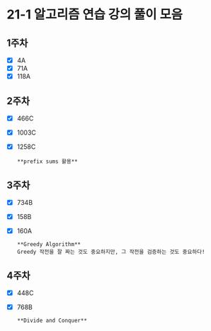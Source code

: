 # 21-1 알고리즘 연습 강의 풀이 모음

## 1주차

- [x] 4A
- [x] 71A
- [x] 118A

## 2주차

- [x] 466C
- [x] 1003C
- [x] 1258C

      **prefix sums 활용**

## 3주차

- [x] 734B
- [x] 158B
- [x] 160A

      **Greedy Algorithm**
      Greedy 작전을 잘 짜는 것도 중요하지만, 그 작전을 검증하는 것도 중요하다!

## 4주차

- [x] 448C
- [x] 768B

      **Divide and Conquer**

